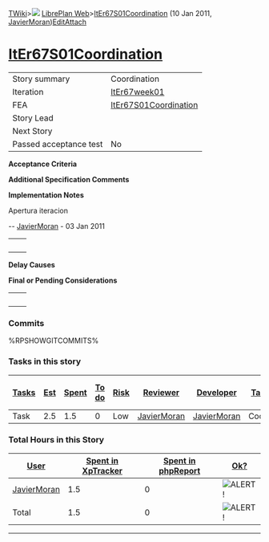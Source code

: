 [TWiki](Main_WebHome)&gt;![](/twiki/pub/TWiki/TWikiDocGraphics/web-bg-small.gif) [LibrePlan Web](LibrePlan_WebHome)&gt;[ItEr67S01Coordination](LibrePlan_ItEr67S01Coordination "Topic revision: 3 (10 Jan 2011 - 09:44:12)") (10 Jan 2011, [JavierMoran](Main_JavierMoran))[Edit](LibrePlan_ItEr67S01Coordination?t=1520343648 "Edit this topic text")[Attach](/twiki/bin/attach/LibrePlan/ItEr67S01Coordination "Attach an image or document to this topic")  

 [ItEr67S01Coordination](LibrePlan_ItEr67S01Coordination)
=========================================================

|                        |                                                          |
|------------------------|----------------------------------------------------------|
| Story summary          | Coordination                                             |
| Iteration              | [ItEr67week01](LibrePlan_ItEr67week01)                   |
| FEA                    | [ItEr67S01Coordination](LibrePlan_ItEr67S01Coordination) |
| Story Lead             |                                                          |
| Next Story             |                                                          |
| Passed acceptance test | No                                                       |

**Acceptance Criteria**

**Additional Specification Comments**

**Implementation Notes**

Apertura iteracion

-- [JavierMoran](Main_JavierMoran) - 03 Jan 2011

|     |     |
|-----|-----|
|     |     |

**Delay Causes**

**Final or Pending Considerations**

|     |     |
|-----|-----|
|     |     |

###  Commits

%RPSHOWGITCOMMITS%

###  Tasks in this story

| [Tasks](LibrePlan_ItEr67S01Coordination?sortcol=0;table=2;up=0#sorted_table "Sort by this column") | [Est](LibrePlan_ItEr67S01Coordination?sortcol=1;table=2;up=0#sorted_table "Sort by this column") | [Spent](LibrePlan_ItEr67S01Coordination?sortcol=2;table=2;up=0#sorted_table "Sort by this column") | [To do](LibrePlan_ItEr67S01Coordination?sortcol=3;table=2;up=0#sorted_table "Sort by this column") | [Risk](LibrePlan_ItEr67S01Coordination?sortcol=4;table=2;up=0#sorted_table "Sort by this column") | [Reviewer](LibrePlan_ItEr67S01Coordination?sortcol=5;table=2;up=0#sorted_table "Sort by this column") | [Developer](LibrePlan_ItEr67S01Coordination?sortcol=6;table=2;up=0#sorted_table "Sort by this column") | [Task Name](LibrePlan_ItEr67S01Coordination?sortcol=7;table=2;up=0#sorted_table "Sort by this column") | [Start Date](LibrePlan_ItEr67S01Coordination?sortcol=8;table=2;up=0#sorted_table "Sort by this column") | [Est End Date](LibrePlan_ItEr67S01Coordination?sortcol=9;table=2;up=0#sorted_table "Sort by this column") | [End Date](LibrePlan_ItEr67S01Coordination?sortcol=10;table=2;up=0#sorted_table "Sort by this column") |
|----------------------------------------------------------------------------------------------------|--------------------------------------------------------------------------------------------------|----------------------------------------------------------------------------------------------------|----------------------------------------------------------------------------------------------------|---------------------------------------------------------------------------------------------------|-------------------------------------------------------------------------------------------------------|--------------------------------------------------------------------------------------------------------|--------------------------------------------------------------------------------------------------------|---------------------------------------------------------------------------------------------------------|-----------------------------------------------------------------------------------------------------------|--------------------------------------------------------------------------------------------------------|
| Task                                                                                               | 2.5                                                                                              | 1.5                                                                                                | 0                                                                                                  | Low                                                                                               | [JavierMoran](Main_JavierMoran)                                                                       | [JavierMoran](Main_JavierMoran)                                                                        | Coordination                                                                                           |                                                                                                         |                                                                                                           |                                                                                                        |

###  Total Hours in this Story

| [User](LibrePlan_ItEr67S01Coordination?sortcol=0;table=3;up=0#sorted_table "Sort by this column") | [Spent in XpTracker](LibrePlan_ItEr67S01Coordination?sortcol=1;table=3;up=0#sorted_table "Sort by this column") | [Spent in phpReport](LibrePlan_ItEr67S01Coordination?sortcol=2;table=3;up=0#sorted_table "Sort by this column") | [Ok?](LibrePlan_ItEr67S01Coordination?sortcol=3;table=3;up=0#sorted_table "Sort by this column") |
|---------------------------------------------------------------------------------------------------|-----------------------------------------------------------------------------------------------------------------|-----------------------------------------------------------------------------------------------------------------|--------------------------------------------------------------------------------------------------|
| [JavierMoran](Main_JavierMoran)                                                                   | 1.5                                                                                                             | 0                                                                                                               | ![ALERT!](/twiki/pub/TWiki/TWikiDocGraphics/warning.gif "ALERT!")                                |
| Total                                                                                             | 1.5                                                                                                             | 0                                                                                                               | ![ALERT!](/twiki/pub/TWiki/TWikiDocGraphics/warning.gif "ALERT!")                                |

------------------------------------------------------------------------
